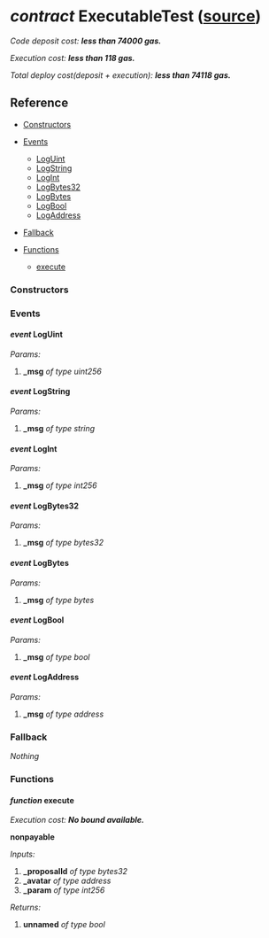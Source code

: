 # *contract* ExecutableTest ([source](https://github.com/daostack/daostack/tree/master/./contracts/test/ExecutableTest.sol))
*Code deposit cost: **less than 74000 gas.***

*Execution cost: **less than 118 gas.***

*Total deploy cost(deposit + execution): **less than 74118 gas.***

> 

## Reference
- [Constructors](#constructors)

- [Events](#events)
    - [LogUint](#event-loguint)
    - [LogString](#event-logstring)
    - [LogInt](#event-logint)
    - [LogBytes32](#event-logbytes32)
    - [LogBytes](#event-logbytes)
    - [LogBool](#event-logbool)
    - [LogAddress](#event-logaddress)
- [Fallback](#fallback)
- [Functions](#functions)
    - [execute](#function-execute)
### Constructors

### Events
#### *event* LogUint
*Params:*
1. **_msg** *of type uint256*


#### *event* LogString
*Params:*
1. **_msg** *of type string*


#### *event* LogInt
*Params:*
1. **_msg** *of type int256*


#### *event* LogBytes32
*Params:*
1. **_msg** *of type bytes32*


#### *event* LogBytes
*Params:*
1. **_msg** *of type bytes*


#### *event* LogBool
*Params:*
1. **_msg** *of type bool*


#### *event* LogAddress
*Params:*
1. **_msg** *of type address*


### Fallback
*Nothing*
### Functions
#### *function* execute

*Execution cost: **No bound available.***

**nonpayable**

*Inputs:*
1. **_proposalId** *of type bytes32*
2. **_avatar** *of type address*
3. **_param** *of type int256*

*Returns:*
1. **unnamed** *of type bool*


